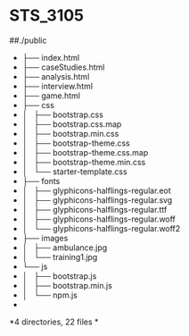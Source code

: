# STS_3105
##./public
* ├── index.html
* ├── caseStudies.html
* ├── analysis.html
* ├── interview.html
* ├── game.html
* ├── css
* │   ├── bootstrap.css
* │   ├── bootstrap.css.map
* │   ├── bootstrap.min.css
* │   ├── bootstrap-theme.css
* │   ├── bootstrap-theme.css.map
* │   ├── bootstrap-theme.min.css
* │   └── starter-template.css
* ├── fonts
* │   ├── glyphicons-halflings-regular.eot
* │   ├── glyphicons-halflings-regular.svg
* │   ├── glyphicons-halflings-regular.ttf
* │   ├── glyphicons-halflings-regular.woff
* │   └── glyphicons-halflings-regular.woff2
* ├── images
* │   ├── ambulance.jpg
* │   └── training1.jpg
* └── js
* │   ├── bootstrap.js
* │   ├── bootstrap.min.js
* │   └── npm.js
*
*4 directories, 22 files
*
